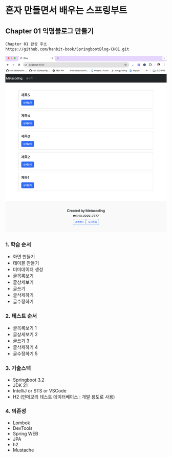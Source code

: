 # 혼자 만들면서 배우는 스프링부트 

## Chapter 01 익명블로그 만들기
```text
Chapter 01 완성 주소
https://github.com/hanbit-book/SpringbootBlog-CH01.git
```

![preview](./end.png)

### 1. 학습 순서
- 화면 만들기
- 테이블 만들기
- 더미데이터 생성
- 글목록보기
- 글상세보기
- 글쓰기
- 글삭제하기
- 글수정하기

### 2. 테스트 순서
- 글목록보기 1
- 글상세보기 2
- 글쓰기 3
- 글삭제하기 4
- 글수정하기 5

### 3. 기술스택
- Springboot 3.2
- JDK 21
- IntelliJ or STS or VSCode
- H2 (인메모리 테스트 데이터베이스 : 개발 용도로 사용)

### 4. 의존성
- Lombok
- DevTools
- Spring WEB
- JPA
- h2
- Mustache